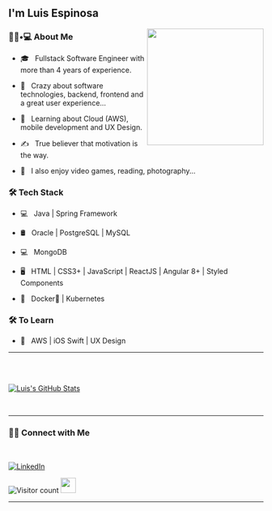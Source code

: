 ### <h2> I'm Luis Espinosa</h2>

<img align='right' src="https://media.giphy.com/media/M9gbBd9nbDrOTu1Mqx/giphy.gif" width="230">

<h3> 👨🏻•💻 About Me </h3>



- 🎓 &nbsp; Fullstack Software Engineer with more than 4 years of experience.

- 🤯 &nbsp; Crazy about software technologies, backend, frontend and a great user experience...

- 🔎 &nbsp; Learning about Cloud (AWS), mobile development and UX Design.

- ✍️ &nbsp; True believer that motivation is the way.

- 🤪 &nbsp; I also enjoy video games, reading, photography...



<h3>🛠 Tech Stack</h3>



- 💻 &nbsp; Java | Spring Framework

- 🛢 &nbsp; Oracle | PostgreSQL | MySQL

- 💻 &nbsp; MongoDB

- 🖥 &nbsp; HTML | CSS3+ | JavaScript | ReactJS | Angular 8+ | Styled Components

- 🔧 &nbsp; Docker🐳 | Kubernetes


<h3>🛠 To Learn</h3>

- 🔧 &nbsp; AWS | iOS Swift | UX Design

<hr>



<br/><br/>

[![Luis's GitHub Stats](https://github-readme-stats.vercel.app/api?username=LuisEspinosa7&show_icons=true)](https://github.com/LuisEspinosa7)

<br/>



<hr>



<h3> 🤝🏻 Connect with Me </h3>

<br>


<p align="center">

<a href="https://www.linkedin.com/in/luis-espinosa-llanos/"><img alt="LinkedIn" src="https://img.shields.io/badge/LinkedIn-Luis%20Espinosa-blue?style=flat-square&logo=linkedin"></a>

</p>



![Visitor count](https://visitor-badge.laobi.icu/badge?page_id=LuisEspinosa7.LuisEspinosa7)   <img src="https://media.giphy.com/media/dxn6fRlTIShoeBr69N/giphy.gif" width="30">





<hr>
